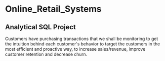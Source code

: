 # Online_Retail_Systems
## Analytical SQL Project
Customers have purchasing transactions that we shall be monitoring to get the intuition behind each customer's behavior to target the customers in the most efficient and proactive way, to increase sales/revenue, improve customer retention and decrease churn.
